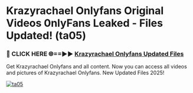 # Krazyrachael Onlyfans Original Videos 0nlyFans Leaked - Files Updated! (ta05)

<h3>🔴 CLICK HERE 🌐==►► <a href="https://tinyurl.com/ehrbuxhb" rel="nofollow">Krazyrachael Onlyfans Updated Files</a></h3>

Get Krazyrachael Onlyfans and all content. Now you can access all videos and pictures of Krazyrachael Onlyfans. New Updated Files 2025!

[![ta05](https://i.imgur.com/lVYEuWS.gif)](https://tinyurl.com/ehrbuxhb)
